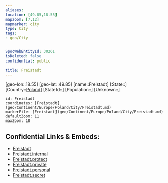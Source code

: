 ```yaml
---
aliases: 
location: [49.85,18.55]
mapzoom: [7,12] 
mapmarker: city 
type: City
tags:
- geo/City


SpocWebEntityId: 30261
isDeleted: false
confidential: public

title: Freistadt
---
```

[geo-lon::18.55]
[geo-lat::49.85]
[name::Freistadt]
[State::]
[Country::[Poland](geo/Continent/Europe/Poland.md)]
[StateId::]
[Population::]
[Unknown::]


```leaflet
id: Freistadt
coordinates: [Freistadt](geo/Continent/Europe/Poland/City/Freistadt.md)
markerFile: [Freistadt](geo/Continent/Europe/Poland/City/Freistadt.md)
defaultZoom: 11 
maxZoom: 18
```


## Confidential Links & Embeds: 
- [Freistadt](../../../../../../_public/geo/Continent/Europe/Poland/City/Freistadt.md) 
- [Freistadt.internal](../../../../../../_internal/geo/Continent/Europe/Poland/City/Freistadt.internal.md) 
- [Freistadt.protect](../../../../../../_protect/geo/Continent/Europe/Poland/City/Freistadt.protect.md) 
- [Freistadt.private](../../../../../../_private/geo/Continent/Europe/Poland/City/Freistadt.private.md) 
- [Freistadt.personal](../../../../../../_personal/geo/Continent/Europe/Poland/City/Freistadt.personal.md) 
- [Freistadt.secret](../../../../../../_secret/geo/Continent/Europe/Poland/City/Freistadt.secret.md) 

